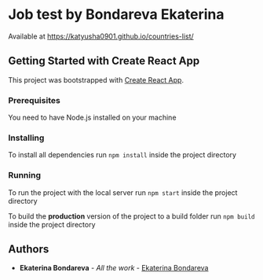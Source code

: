 # Job test by Bondareva Ekaterina

Available at https://katyusha0901.github.io/countries-list/

## Getting Started with Create React App

This project was bootstrapped with [Create React App](https://github.com/facebook/create-react-app).

### Prerequisites

You need to have Node.js installed on your machine

### Installing

To install all dependencies run `npm install` inside the project directory

### Running

To run the project with the local server run `npm start` inside the project directory

To build the **production** version of the project to a build folder run `npm build` inside the project directory

## Authors

- **Ekaterina Bondareva** - _All the work_ - [Ekaterina Bondareva](https://github.com/Katyusha0901)
